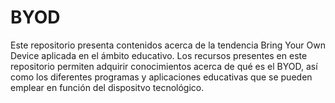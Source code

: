 # BYOD
Este repositorio presenta contenidos acerca de la tendencia Bring Your Own Device aplicada en el ámbito educativo. Los recursos presentes en este repositorio permiten adquirir conocimientos acerca de qué es el BYOD, así como los diferentes programas y aplicaciones educativas que se pueden emplear en función del dispositvo tecnológico.
